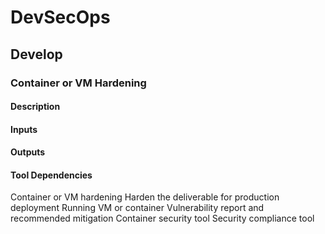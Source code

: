 # DevSecOps

## Develop

### Container or VM Hardening

#### Description

#### Inputs

#### Outputs

#### Tool Dependencies

Container or VM
hardening
Harden the deliverable for
production deployment
Running VM or
container
Vulnerability
report and
recommended
mitigation
Container
security tool
Security
compliance tool

